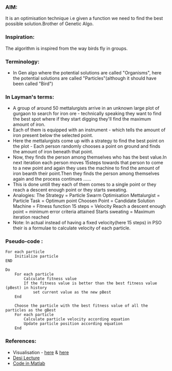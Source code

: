 ### AIM:
It is an optimisation technique i.e given a function we need to find the best possible solution.Brother of Genetic Algo.	

### Inspiration:
The algorithm is inspired from the way birds fly in groups.

### Terminology:
* In Gen algo where the potential solutions are called "Organisms", here the potential solutions are called "Particles"(although it should have been called "Bird")

### In Layman's terms:
* A group of around 50 mettalurgists arrive in an unknown large plot of gurgaon to search for iron ore - technically speaking they want to find the best spot where if they start digging they'll find the maximum amount of iron.
* Each of them is equipped with an instrument - which tells the amount of iron present below the selected point.
* Here the mettalurgists come up with a strategy to find the best point on the plot - Each person randomly chooses a point on ground and finds the amount of iron beneath that point.
* Now, they finds the person among themselves who has the best value.In next iteration each person moves 15steps towards that person to come to a new point and again they uses the machine to  find the amount of iron beanth their point.Then they finds the person among themselves again and the process continues ......
* This is done untill they each of them comes to a single point or they reach a descent enough point or they starts sweating.
* Analogies:
 The Strategy = Particle Swarm Optimisation
 Mettalurgist = Particle
 Task = Optimum point
 Choosen Point = Candidate Solution
 Machine = Fitness function
 15 steps = Velocity
 Reach a descent enough point = minimum error criteria attained
 Starts sweating = Maximum iteration reached 
* Note: In actual instead of having a fixed velocity(here 15 steps) in PSO their is a formulae to calculate velocity of each particle.

### Pseudo-code :
```
For each particle
    Initialize particle
END

Do
    For each particle
        Calculate fitness value
        If the fitness value is better than the best fitness value (pBest) in history
            set current value as the new pBest
    End

    Choose the particle with the best fitness value of all the particles as the gBest
    For each particle
        Calculate particle velocity according equation 
        Update particle position according equation 
    End 
```

### References:
* Visualisation - [here](https://www.youtube.com/watch?v=_bzRHqmpwvo) & [here](https://www.youtube.com/watch?v=GMLEc5x_f30)	
* [Desi Lecture](https://www.youtube.com/watch?v=cIiwo9tMDZY)
* [Code in Matlab](https://www.researchgate.net/publication/296636431_Codes_in_MATLAB_for_Particle_Swarm_Optimization)

